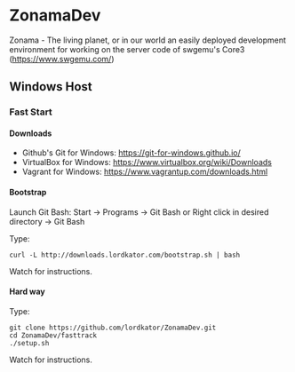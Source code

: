 # ZonamaDev

Zonama - The living planet, or in our world an easily deployed development environment for working on the server code of swgemu's Core3 (https://www.swgemu.com/)

## Windows Host

### Fast Start

#### Downloads
* Github's Git for Windows: https://git-for-windows.github.io/
* VirtualBox for Windows: https://www.virtualbox.org/wiki/Downloads
* Vagrant for Windows: https://www.vagrantup.com/downloads.html
 
#### Bootstrap
Launch Git Bash: Start -> Programs -> Git Bash
or
Right click in desired directory -> Git Bash

Type:
````
curl -L http://downloads.lordkator.com/bootstrap.sh | bash
````

Watch for instructions.

#### Hard way

Type:
````
git clone https://github.com/lordkator/ZonamaDev.git
cd ZonamaDev/fasttrack
./setup.sh
````

Watch for instructions.

